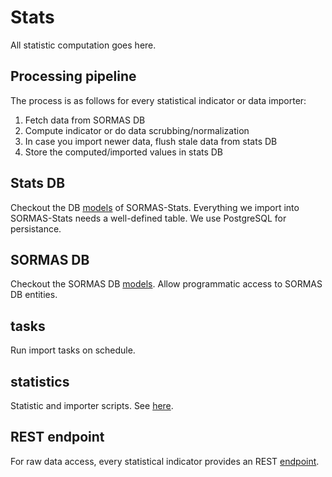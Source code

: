 # Stats

All statistic computation goes here.

## Processing pipeline

The process is as follows for every statistical indicator or data importer:

1. Fetch data from SORMAS DB
1. Compute indicator or do data scrubbing/normalization
1. In case you import newer data, flush stale data from stats DB
1. Store the computed/imported values in stats DB

## Stats DB

Checkout the DB [models](models.py) of SORMAS-Stats. Everything we import into SORMAS-Stats needs a well-defined table.
We use PostgreSQL for persistance.

## SORMAS DB

Checkout the SORMAS DB [models](sormas_models.py). Allow programmatic access to SORMAS DB entities.

## tasks

Run import tasks on schedule.

## statistics

Statistic and importer scripts. See [here](statistics/README.md).

## REST endpoint
For raw data access, every statistical indicator provides an REST [endpoint](urls.py).
